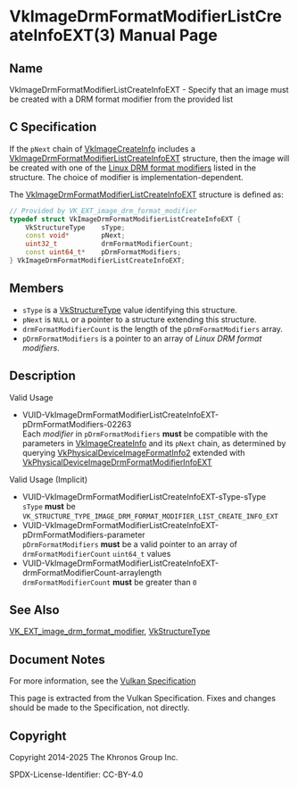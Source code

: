 # VkImageDrmFormatModifierListCreateInfoEXT(3) Manual Page

## Name

VkImageDrmFormatModifierListCreateInfoEXT - Specify that an image must be created with a DRM format modifier from the provided list



## [](#_c_specification)C Specification

If the `pNext` chain of [VkImageCreateInfo](https://registry.khronos.org/vulkan/specs/latest/man/html/VkImageCreateInfo.html) includes a [VkImageDrmFormatModifierListCreateInfoEXT](https://registry.khronos.org/vulkan/specs/latest/man/html/VkImageDrmFormatModifierListCreateInfoEXT.html) structure, then the image will be created with one of the [Linux DRM format modifiers](https://registry.khronos.org/vulkan/specs/latest/html/vkspec.html#glossary-drm-format-modifier) listed in the structure. The choice of modifier is implementation-dependent.

The [VkImageDrmFormatModifierListCreateInfoEXT](https://registry.khronos.org/vulkan/specs/latest/man/html/VkImageDrmFormatModifierListCreateInfoEXT.html) structure is defined as:

```c++
// Provided by VK_EXT_image_drm_format_modifier
typedef struct VkImageDrmFormatModifierListCreateInfoEXT {
    VkStructureType    sType;
    const void*        pNext;
    uint32_t           drmFormatModifierCount;
    const uint64_t*    pDrmFormatModifiers;
} VkImageDrmFormatModifierListCreateInfoEXT;
```

## [](#_members)Members

- `sType` is a [VkStructureType](https://registry.khronos.org/vulkan/specs/latest/man/html/VkStructureType.html) value identifying this structure.
- `pNext` is `NULL` or a pointer to a structure extending this structure.
- `drmFormatModifierCount` is the length of the `pDrmFormatModifiers` array.
- `pDrmFormatModifiers` is a pointer to an array of *Linux DRM format modifiers*.

## [](#_description)Description

Valid Usage

- [](#VUID-VkImageDrmFormatModifierListCreateInfoEXT-pDrmFormatModifiers-02263)VUID-VkImageDrmFormatModifierListCreateInfoEXT-pDrmFormatModifiers-02263  
  Each *modifier* in `pDrmFormatModifiers` **must** be compatible with the parameters in [VkImageCreateInfo](https://registry.khronos.org/vulkan/specs/latest/man/html/VkImageCreateInfo.html) and its `pNext` chain, as determined by querying [VkPhysicalDeviceImageFormatInfo2](https://registry.khronos.org/vulkan/specs/latest/man/html/VkPhysicalDeviceImageFormatInfo2.html) extended with [VkPhysicalDeviceImageDrmFormatModifierInfoEXT](https://registry.khronos.org/vulkan/specs/latest/man/html/VkPhysicalDeviceImageDrmFormatModifierInfoEXT.html)

Valid Usage (Implicit)

- [](#VUID-VkImageDrmFormatModifierListCreateInfoEXT-sType-sType)VUID-VkImageDrmFormatModifierListCreateInfoEXT-sType-sType  
  `sType` **must** be `VK_STRUCTURE_TYPE_IMAGE_DRM_FORMAT_MODIFIER_LIST_CREATE_INFO_EXT`
- [](#VUID-VkImageDrmFormatModifierListCreateInfoEXT-pDrmFormatModifiers-parameter)VUID-VkImageDrmFormatModifierListCreateInfoEXT-pDrmFormatModifiers-parameter  
  `pDrmFormatModifiers` **must** be a valid pointer to an array of `drmFormatModifierCount` `uint64_t` values
- [](#VUID-VkImageDrmFormatModifierListCreateInfoEXT-drmFormatModifierCount-arraylength)VUID-VkImageDrmFormatModifierListCreateInfoEXT-drmFormatModifierCount-arraylength  
  `drmFormatModifierCount` **must** be greater than `0`

## [](#_see_also)See Also

[VK\_EXT\_image\_drm\_format\_modifier](https://registry.khronos.org/vulkan/specs/latest/man/html/VK_EXT_image_drm_format_modifier.html), [VkStructureType](https://registry.khronos.org/vulkan/specs/latest/man/html/VkStructureType.html)

## [](#_document_notes)Document Notes

For more information, see the [Vulkan Specification](https://registry.khronos.org/vulkan/specs/latest/html/vkspec.html#VkImageDrmFormatModifierListCreateInfoEXT)

This page is extracted from the Vulkan Specification. Fixes and changes should be made to the Specification, not directly.

## [](#_copyright)Copyright

Copyright 2014-2025 The Khronos Group Inc.

SPDX-License-Identifier: CC-BY-4.0